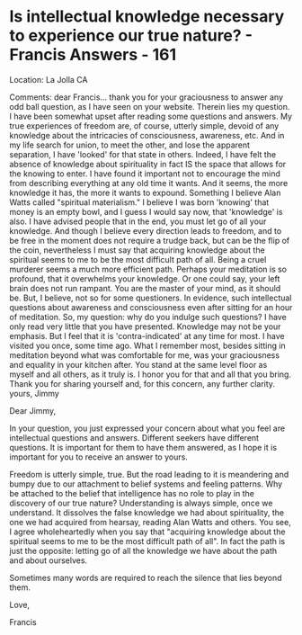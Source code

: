# Is intellectual knowledge necessary to experience our true nature? - Francis Answers - 161

Location: La Jolla CA&nbsp;

Comments: dear Francis... thank you for your graciousness to answer any odd ball question, as I have seen on your website. Therein lies my question. I have been somewhat upset after reading some questions and answers. My true experiences of freedom are, of course, utterly simple, devoid of any knowledge about the intricacies of consciousness, awareness, etc. And in my life search for union, to meet the other, and lose the apparent separation, I have 'looked' for that state in others. Indeed, I have felt the absence of knowledge about spirituality in fact IS the space that allows for the knowing to enter. I have found it important not to encourage the mind from describing everything at any old time it wants. And it seems, the more knowledge it has, the more it wants to expound. Something I believe Alan Watts called &quot;spiritual materialism.&quot; I believe I was born 'knowing' that money is an empty bowl, and I guess I would say now, that 'knowledge' is also. I have advised people that in the end, you must let go of all your knowledge. And though I believe every direction leads to freedom, and to be free in the moment does not require a trudge back, but can be the flip of the coin, nevertheless I must say that acquiring knowledge about the spiritual seems to me to be the most difficult path of all. Being a cruel murderer seems a much more efficient path. Perhaps your meditation is so profound, that it overwhelms your knowledge. Or one could say, your left brain does not run rampant. You are the master of your mind, as it should be. But, I believe, not so for some questioners. In evidence, such intellectual questions about awareness and consciousness even after sitting for an hour of meditation. So, my question: why do you indulge such questions? I have only read very little that you have presented. Knowledge may not be your emphasis. But I feel that it is 'contra-indicated' at any time for most. I have visited you once, some time ago. What I remember most, besides sitting in meditation beyond what was comfortable for me, was your graciousness and equality in your kitchen after. You stand at the same level floor as myself and all others, as it truly is. I honor you for that and all that you bring. Thank you for sharing yourself and, for this concern, any further clarity. yours, Jimmy

Dear Jimmy,

In your question, you just expressed your concern about what you feel are intellectual questions and answers. Different seekers have different questions. It is important for them to have them answered, as I hope it is important for you to receive an answer to yours.&nbsp;

Freedom is utterly simple, true. But the road leading to it is meandering and bumpy due to our attachment to belief systems and feeling patterns. Why be attached to the belief that intelligence has no role to play in the discovery of our true nature? Understanding is always simple, once we understand. It dissolves the false knowledge we had about spirituality, the one we had acquired from hearsay, reading Alan Watts and others. You see, I agree wholeheartedly when you say that &quot;acquiring knowledge about the spiritual seems to me to be the most difficult path of all&quot;. In fact the path is just the opposite: letting go of all the knowledge we have about the path and about ourselves.&nbsp;

Sometimes many words are required to reach the silence that lies beyond them.

Love,

Francis

